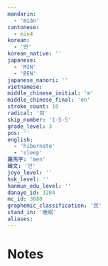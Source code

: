 ```yaml
---
mandarin:
  - 'mián'
cantonese:
  - min4
korean:
  - '면'
korean_native: ''
japanese:
  - 'MIN'
  - 'BEN'
japanese_nanori: ''
vietnamese:
middle_chinese_initial: 'm'
middle_chinese_final: 'en'
stroke_count: 10
radical: '目'
skip_number: '1-5-5'
grade_level: 3
pos: ''
english:
  - 'hibernate'
  - 'sleep'
羅馬字: 'men'
韓文: '먼'
joyo_level: ''
hsk_level: ''
hanmun_edu_level: ''
danayo_id: 3204
mc_id: 3688
graphemic_classification: '民'
stand_in: '睡眠'
aliases:
---
```


# Notes

